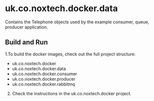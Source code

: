 # uk.co.noxtech.docker.data
Contains the Telephone objects used by the example consumer, queue, producer
application.

## Build and Run
1.To build the docker images, check out the full project structure:
* uk.co.noxtech.docker
* uk.co.noxtech.docker.data
* uk.co.noxtech.docker.consumer
* uk.co.noxtech.docker.producer
* uk.co.noxtech.docker.rabbitmq
2. Check the instructions in the uk.co.noxtech.docker project.